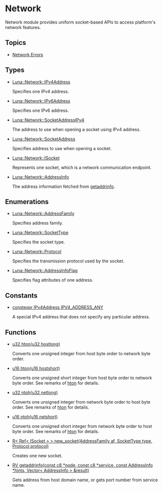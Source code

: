 # Network
Network module provides uniform socket-based APIs to access platform's network features. 

## Topics
* [Network Errors](network_error.md)
## Types
* [Luna::Network::IPv4Address](struct_luna_1_1_network_1_1_i_pv4_address.md)

    Specifies one IPv4 address. 


* [Luna::Network::IPv6Address](struct_luna_1_1_network_1_1_i_pv6_address.md)

    Specifies one IPv6 address. 


* [Luna::Network::SocketAddressIPv4](struct_luna_1_1_network_1_1_socket_address_i_pv4.md)

    The address to use when opening a socket using IPv4 address. 


* [Luna::Network::SocketAddress](struct_luna_1_1_network_1_1_socket_address.md)

    Specifies address to use when opening a socket. 


* [Luna::Network::ISocket](struct_luna_1_1_network_1_1_i_socket.md)

    Represents one socket, which is a network communication endpoint. 


* [Luna::Network::AddressInfo](struct_luna_1_1_network_1_1_address_info.md)

    The address information fetched from [getaddrinfo](group___network_1gaf2238fdd2026bbc1af23c63151fe75a8.md). 


## Enumerations
* [Luna::Network::AddressFamily](group___network_1gae86311d3afd23c05c7abba98dcb3036b.md)

    Specifies address family. 

* [Luna::Network::SocketType](group___network_1ga8ae7e0c32046eac388477ca632be1642.md)

    Specifies the socket type. 

* [Luna::Network::Protocol](group___network_1ga6cdbba25a66591a9dd0b51fb35658efe.md)

    Specifies the transmission protocol used by the socket. 

* [Luna::Network::AddressInfoFlag](group___network_1ga37884001db7201b0d1e6a781738e729f.md)

    Specifies flag attributes of one address. 

## Constants
* [constexpr IPv4Address IPV4_ADDRESS_ANY](group___network_1ga28ea193f9e4eba70aff32026118f2e6a.md)

    A special IPv4 address that does not specify any particular address. 

## Functions
* [u32 hton(u32 hostlong)](group___network_1gab89066043f4615c1531e722a5b940c88.md)

    Converts one unsigned integer from host byte order to network byte order. 

* [u16 hton(u16 hostshort)](group___network_1gae58337314dd0cf846e0a68e079947759.md)

    Converts one unsigned short integer from host byte order to network byte order. See remarks of [hton](group___network_1gab89066043f4615c1531e722a5b940c88.md) for details. 

* [u32 ntoh(u32 netlong)](group___network_1ga1e9bedb4f9afa66d535c9e4bbc9a5e2a.md)

    Converts one unsigned integer from network byte order to host byte order. See remarks of [hton](group___network_1gab89066043f4615c1531e722a5b940c88.md) for details. 

* [u16 ntoh(u16 netshort)](group___network_1ga8b12d6b388cfbeb7f681f81ff9aaf6b4.md)

    Converts one unsigned short integer from network byte order to host byte order. See remarks of [hton](group___network_1gab89066043f4615c1531e722a5b940c88.md) for details. 

* [R< Ref< ISocket > > new_socket(AddressFamily af, SocketType type, Protocol protocol)](group___network_1ga79af59361ec21058eb883c3f54df48d0.md)

    Creates one new socket. 

* [RV getaddrinfo(const c8 *node, const c8 *service, const AddressInfo *hints, Vector< AddressInfo > &result)](group___network_1gaf2238fdd2026bbc1af23c63151fe75a8.md)

    Gets address from host domain name, or gets port number from service name. 

